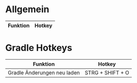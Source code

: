 # Allgemein
| Funktion                    | Hotkey           |
| --------------------------- | ---------------- |

# Gradle Hotkeys
| Funktion                    | Hotkey           |
| --------------------------- | ---------------- |
| Gradle Änderungen neu laden | STRG + SHIFT + O |